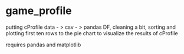 # game_profile
putting cProfile data - > csv - > pandas DF, cleaning a bit, sorting and plotting first ten rows to the pie chart to visualize the results of cProfile

requires pandas and matplotlib
